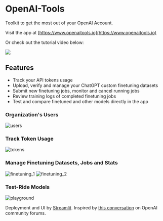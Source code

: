 # OpenAI-Tools
Toolkit to get the most out of your OpenAI Account.

Visit the app at [https://www.openaitools.io](https://www.openaitools.io)

Or check out the tutorial video below:

[![](https://markdown-videos-api.jorgenkh.no/youtube/ZFMahUWQin4)](https://youtu.be/ZFMahUWQin4)

## Features
- Track your API tokens usage
- Upload, verify and manage your ChatGPT custom finetuning datasets
- Submit new finetuning jobs, monitor and cancel running jobs
- Review training logs of completed finetuning jobs
- Test and compare finetuned and other models directly in the app

### Organization's Users
![users](https://github.com/tipani86/OpenAI-Tools/assets/60060750/d4bc1add-10f3-4472-8f85-b6a32b21a623)

### Track Token Usage
![tokens](https://github.com/tipani86/OpenAI-Tools/assets/60060750/e871ba47-6ff0-4ac2-8169-5a9a0ee53d37)

### Manage Finetuning Datasets, Jobs and Stats
![finetuning_1](https://github.com/tipani86/OpenAI-Tools/assets/60060750/32418424-98c2-4039-9860-5c66477341e2)
![finetuning_2](https://github.com/tipani86/OpenAI-Tools/assets/60060750/1385efc6-49ce-43b9-b1b9-653d90c7675c)

### Test-Ride Models
![playground](https://github.com/tipani86/OpenAI-Tools/assets/60060750/a8998700-255d-4b3e-9017-c41eec07ed55)

Deployment and UI by [Streamlit](https://streamlit.io). Inspired by [this conversation](https://community.openai.com/t/how-to-track-individual-usage/15935) on OpenAI community forums.
